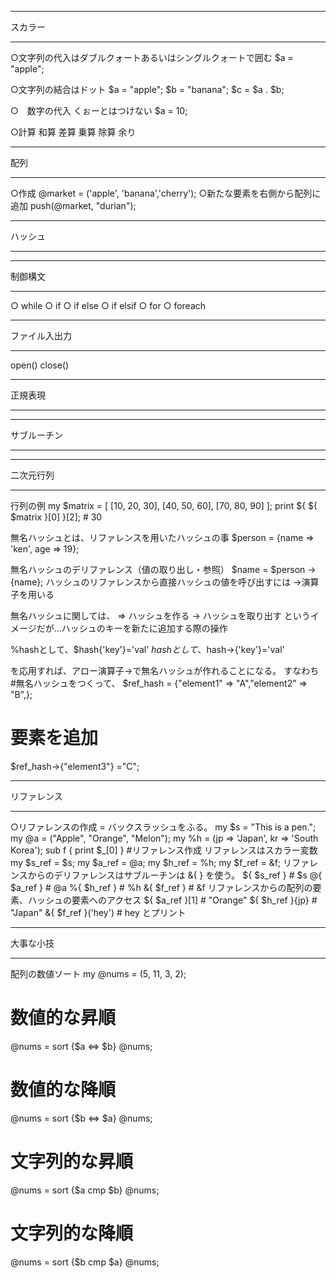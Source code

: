 *************
スカラー
**************
○文字列の代入はダブルクォートあるいはシングルクォートで囲む
$a = "apple";

○文字列の結合はドット
$a = "apple";
$b = "banana";
$c = $a . $b;


○　数字の代入 くぉーとはつけない
$a = 10;


○計算
	和算
	差算
	乗算
	除算
	余り

*************
配列
**************
○作成
@market = ('apple', 'banana','cherry');
○新たな要素を右側から配列に追加
push(@market, "durian");



*************
ハッシュ
**************



*************
制御構文
**************
○ while
○ if
○ if  else
○ if  elsif
○ for
○ foreach



*************
ファイル入出力
**************
open()
close()

*************
正規表現
**************




*************
サブルーチン
**************




*************
二次元行列
**************
行列の例
my $matrix = [
    [10, 20, 30],
    [40, 50, 60],
    [70, 80, 90]
];
print ${ ${ $matrix }[0] }[2]; # 30





無名ハッシュとは、リファレンスを用いたハッシュの事
$person = {name => 'ken', age => 19};

無名ハッシュのデリファレンス（値の取り出し・参照）
$name = $person -> {name};
ハッシュのリファレンスから直接ハッシュの値を呼び出すには
->演算子を用いる

無名ハッシュに関しては、
=>	ハッシュを作る
->	ハッシュを取り出す
というイメージだが…ハッシュのキーを新たに追加する際の操作

%hashとして、$hash{'key'}='val'
$hashとして、$hash->{'key'}='val'

を応用すれば、アロー演算子->で無名ハッシュが作れることになる。
すなわち
#無名ハッシュをつくって、
$ref_hash = {"element1" => "A","element2" => "B",};
# 要素を追加
$ref_hash->{"element3"} ="C";



*********************
リファレンス
*******************
○リファレンスの作成 = バックスラッシュをふる。
my $s = "This is a pen.";
my @a = ("Apple", "Orange", "Melon");
my %h = (jp => 'Japan', kr => 'South Korea');
sub f { print $_[0] }
#リファレンス作成 リファレンスはスカラー変数
my $s_ref = \$s;
my $a_ref = \@a;
my $h_ref = \%h;
my $f_ref = \&f;
リファレンスからのデリファレンスはサブルーチンは &{ } を使う。
${ $s_ref } # $s
@{ $a_ref } # @a
%{ $h_ref } # %h
&{ $f_ref } # &f
リファレンスからの配列の要素、ハッシュの要素へのアクセス
${ $a_ref }[1]     # "Orange"
${ $h_ref }{jp}    # "Japan"
&{ $f_ref }('hey') # hey とプリント

*********************
大事な小技
*******************
配列の数値ソート
my @nums = (5, 11, 3, 2);
# 数値的な昇順
@nums = sort {$a <=> $b} @nums;
# 数値的な降順
@nums = sort {$b <=> $a} @nums;
# 文字列的な昇順
@nums = sort {$a cmp $b} @nums;
# 文字列的な降順
@nums = sort {$b cmp $a} @nums;






